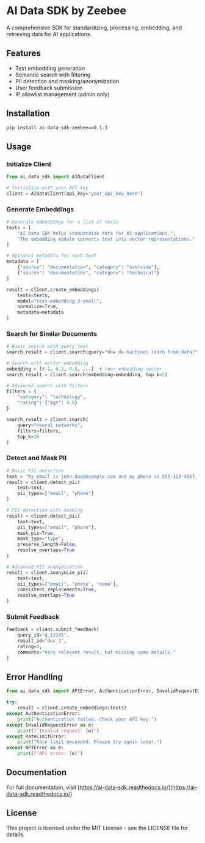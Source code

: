 # AI Data SDK by Zeebee

A comprehensive SDK for standardizing, processing, embedding, and retrieving data for AI applications.

## Features

- Text embedding generation
- Semantic search with filtering
- PII detection and masking/anonymization
- User feedback submission
- IP allowlist management (admin only)

## Installation

```bash
pip install ai-data-sdk-zeebee==0.1.3
```

## Usage

### Initialize Client

```python
from ai_data_sdk import AIDataClient

# Initialize with your API key
client = AIDataClient(api_key="your_api_key_here")
```

### Generate Embeddings

```python
# Generate embeddings for a list of texts
texts = [
    "AI Data SDK helps standardize data for AI applications.",
    "The embedding module converts text into vector representations."
]

# Optional metadata for each text
metadata = [
    {"source": "documentation", "category": "overview"},
    {"source": "documentation", "category": "technical"}
]

result = client.create_embeddings(
    texts=texts,
    model="text-embedding-3-small",
    normalize=True,
    metadata=metadata
)
```

### Search for Similar Documents

```python
# Basic search with query text
search_result = client.search(query="How do machines learn from data?")

# Search with vector embedding
embedding = [0.1, 0.2, 0.3, ...]  # Your embedding vector
search_result = client.search(embedding=embedding, top_k=5)

# Advanced search with filters
filters = {
    "category": "technology",
    "rating": {"$gt": 4.5}
}

search_result = client.search(
    query="neural networks",
    filters=filters,
    top_k=10
)
```

### Detect and Mask PII

```python
# Basic PII detection
text = "My email is john.doe@example.com and my phone is 555-123-4567."
result = client.detect_pii(
    text=text,
    pii_types=["email", "phone"]
)

# PII detection with masking
result = client.detect_pii(
    text=text,
    pii_types=["email", "phone"],
    mask_pii=True,
    mask_type="type",
    preserve_length=False,
    resolve_overlaps=True
)

# Advanced PII anonymization
result = client.anonymize_pii(
    text=text,
    pii_types=["email", "phone", "name"],
    consistent_replacements=True,
    resolve_overlaps=True
)
```

### Submit Feedback

```python
feedback = client.submit_feedback(
    query_id="q_12345",
    result_id="doc_1",
    rating=4,
    comments="Very relevant result, but missing some details."
)
```

## Error Handling

```python
from ai_data_sdk import APIError, AuthenticationError, InvalidRequestError, RateLimitError

try:
    result = client.create_embeddings(texts)
except AuthenticationError:
    print("Authentication failed. Check your API key.")
except InvalidRequestError as e:
    print(f"Invalid request: {e}")
except RateLimitError:
    print("Rate limit exceeded. Please try again later.")
except APIError as e:
    print(f"API error: {e}")
```

## Documentation

For full documentation, visit [https://ai-data-sdk.readthedocs.io/](https://ai-data-sdk.readthedocs.io/)

## License

This project is licensed under the MIT License - see the LICENSE file for details.

